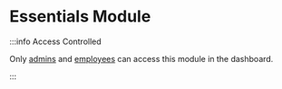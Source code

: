 # Essentials Module

:::info Access Controlled

Only [admins](../../types.md#admin) and [employees](../../types.md#employee) can access this module in the dashboard.

:::